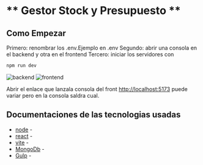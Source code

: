 # ** Gestor Stock y Presupuesto **

## Como Empezar
Primero: renombrar los .env.Ejemplo en .env
Segundo: abrir una consola en el backend y otra en el frontend
Tercero: iniciar los servidores con

```bash
npm run dev
```

![backend](https://user-images.githubusercontent.com/85300818/202708509-d624343c-110f-45e0-b7db-227c9917b725.png)
![frontend](https://user-images.githubusercontent.com/85300818/202708520-3cdd1283-1774-4088-aad8-179aa0bfa3c1.png)


Abrir el enlace que lanzala consola del front [http://localhost:5173](http://localhost:5173) puede variar pero en la consola saldra cual.





## Documentaciones de las tecnologias usadas
- [node](https://nodejs.org/en/docs/) -
- [react](https://reactjs.org/docs/getting-started.html) -
- [vite](https://vitejs.dev) - 
- [MongoDb](https://www.mongodb.com) - 
- [Gulp](https://gulpjs.com/docs/en/getting-started/quick-start) - 

